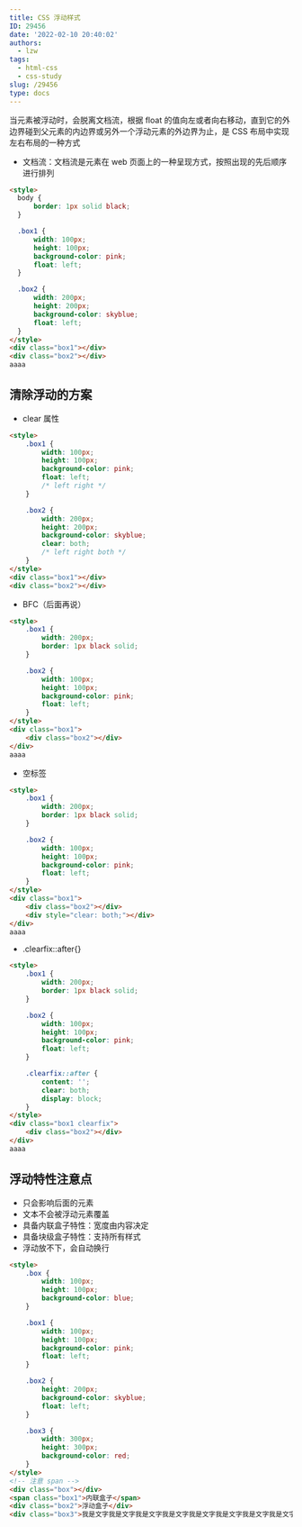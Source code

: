```yaml
---
title: CSS 浮动样式
ID: 29456
date: '2022-02-10 20:40:02'
authors:
  - lzw
tags:
  - html-css
  - css-study
slug: /29456
type: docs
---
```


当元素被浮动时，会脱离文档流，根据 float 的值向左或者向右移动，直到它的外边界碰到父元素的内边界或另外一个浮动元素的外边界为止，是 CSS 布局中实现左右布局的一种方式

- 文档流：文档流是元素在 web 页面上的一种呈现方式，按照出现的先后顺序进行排列



<HtmlDemo>

``` html
<style>
  body {
      border: 1px solid black;
  }

  .box1 {
      width: 100px;
      height: 100px;
      background-color: pink;
      float: left;
  }

  .box2 {
      width: 200px;
      height: 200px;
      background-color: skyblue;
      float: left;
  }
</style>
<div class="box1"></div>
<div class="box2"></div>
aaaa
```

</HtmlDemo>

## 清除浮动的方案

- clear 属性

<HtmlDemo>

``` html
<style>
    .box1 {
        width: 100px;
        height: 100px;
        background-color: pink;
        float: left; 
        /* left right */
    }

    .box2 {
        width: 200px;
        height: 200px;
        background-color: skyblue;
        clear: both;
        /* left right both */
    }
</style>
<div class="box1"></div>
<div class="box2"></div>  
```

</HtmlDemo>

- BFC（后面再说）

<HtmlDemo>

``` html
<style>
    .box1 {
        width: 200px;
        border: 1px black solid;
    }

    .box2 {
        width: 100px;
        height: 100px;
        background-color: pink;
        float: left;
    }
</style>
<div class="box1">
    <div class="box2"></div>
</div>
aaaa  
```

</HtmlDemo>

- 空标签


<HtmlDemo>

``` html
<style>
    .box1 {
        width: 200px;
        border: 1px black solid;
    }

    .box2 {
        width: 100px;
        height: 100px;
        background-color: pink;
        float: left;
    }
</style>
<div class="box1">
    <div class="box2"></div>
    <div style="clear: both;"></div>
</div>
aaaa
```

</HtmlDemo>

- .clearfix::after{}

<HtmlDemo>

``` html
<style>
    .box1 {
        width: 200px;
        border: 1px black solid;
    }

    .box2 {
        width: 100px;
        height: 100px;
        background-color: pink;
        float: left;
    }

    .clearfix::after {
        content: '';
        clear: both;
        display: block;
    }
</style>
<div class="box1 clearfix">
    <div class="box2"></div>
</div>
aaaa
```

</HtmlDemo>

## 浮动特性注意点

- 只会影响后面的元素
- 文本不会被浮动元素覆盖
- 具备内联盒子特性：宽度由内容决定
- 具备块级盒子特性：支持所有样式
- 浮动放不下，会自动换行

<HtmlDemo>

``` html
<style>
    .box {
        width: 100px;
        height: 100px;
        background-color: blue;
    }

    .box1 {
        width: 100px;
        height: 100px;
        background-color: pink;
        float: left;
    }

    .box2 {
        height: 200px;
        background-color: skyblue;
        float: left;
    }

    .box3 {
        width: 300px;
        height: 300px;
        background-color: red;
    }
</style>
<!-- 注意 span -->
<div class="box"></div>
<span class="box1">内联盒子</span>
<div class="box2">浮动盒子</div>
<div class="box3">我是文字我是文字我是文字我是文字我是文字我是文字我是文字我是文字我是文字我是文字我是文字我是文字我是文字我是文字我是文字我是文字我是文字我是文字我是文字我是文字我是文字我是文字</div>
```

</HtmlDemo>
